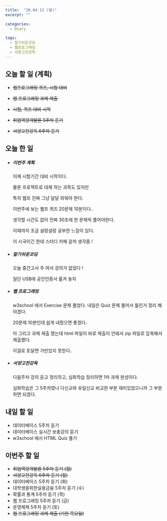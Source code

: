 ```yaml
---
title:  "20.04.13 (월)"
excerpt: ""

categories:
  - Diary

tags:
  - 알기쉬운코딩
  - 웹프로그래밍
  - 서양고전강독
---
```


## 오늘 할 일 (계획)

- ~~웹프로그래밍 퀴즈, 시험 대비~~

- ~~웹 프로그래밍 과제 제출~~

- ~~시험, 퀴즈 대비 시작~~

- ~~취업역량개발론 5주차 듣기~~

- ~~서양고전강독 6주차 듣기~~

## 오늘 한 일

- ##### 이번주 계획

  이제 시험기간 대비 시작이다.

  물론 프로젝트로 대체 하는 과목도 있지만

  특히 웹프 진짜 그냥 달달 외워야 한다.

  이번주에 보는 웹프 퀴즈 20문제 10분이다..

  생각할 시간도 없이 진짜 30초에 한 문제씩 풀어야한다.

  이때까지 조금 설렁설렁 공부한 느낌이 있다.

  이 시국이긴 한데 스터디 카페 갈까 생각중 !

- ##### 알기쉬운코딩

  오늘 중간고사 주 여서 강의가 없었다 !

  일단 USB에 공인인증서 옮겨 놓자
  
- ##### 웹 프로그래밍

  w3school 에서 Exercise 문제 풀었다. 내일은 Quiz 문제 풀어서 틀린거 정리 해야겠다.

  20문제 10분인데 쉽게 내줬으면 좋겠다.

  아 그리고 과제 제출 했는데 html 파일이 바로 제출이 안돼서 zip 파일로 압축해서 제출했다.

  이걸로 토달면 가만있지 못한다..

- ##### 서양고전강독

  다음주차 강의 듣고 정리하고, 심화학습 정리하면 1차 과제 완성이다.

  심화학습은 그 5주차였나 다신교와 유일신교 비교한 부분 재미있었으니까 그 부분 하면 되겠다.


## 내일 할 일

- 데이터베이스 5주차 듣기
- 데이터베이스 실시간 보충강의 듣기
- w3school 에서 HTML Quiz 풀기



## 이번주 할 일

- ~~취업역량개발론 5주차 듣기 (월)~~
- ~~서양고전강독 6주차 듣기 (월)~~
- 데이터베이스 5주차 듣기 (화)
- 대학생을위한실용금융 5주차 듣기 (수)
- 확률과 통계 5주차 듣기 (목)
- 웹 프로그래밍 5주차 듣기 (금)
- 운영체제 5주차 듣기 (토)
- ~~웹 프로그래밍 과제 제출 (기한 목요일)~~